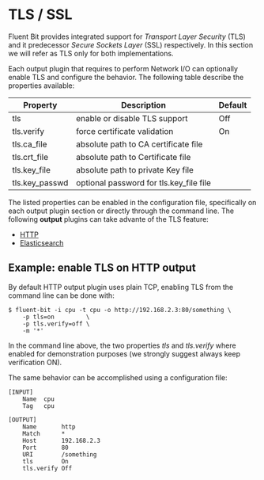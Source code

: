 # TLS / SSL

Fluent Bit provides integrated support for _Transport Layer Security_ \(TLS\) and it predecessor _Secure Sockets Layer_ \(SSL\) respectively. In this section we will refer as TLS only for both implementations.

Each output plugin that requires to perform Network I\/O can optionally enable TLS and configure the behavior. The following table describe the properties available:

| Property | Description | Default |
| --- | --- | --- |
| tls | enable or disable TLS support | Off |
| tls.verify | force certificate validation | On |
| tls.ca\_file | absolute path to CA certificate file |  |
| tls.crt\_file | absolute path to Certificate file |  |
| tls.key\_file | absolute path to private Key file |  |
| tls.key\_passwd | optional password for tls.key\_file file |  |

The listed properties can be enabled in the configuration file, specifically on each output plugin section or directly through the command line. The following **output** plugins can take advante of the TLS feature:

* [HTTP](../output/http.md)
* [Elasticsearch](../output/elasticsearch.md)

## Example: enable TLS on HTTP output

By default HTTP output plugin uses plain TCP, enabling TLS from the command line can be done with:

```
$ fluent-bit -i cpu -t cpu -o http://192.168.2.3:80/something \
    -p tls=on         \
    -p tls.verify=off \
    -m '*'

```

In the command line above, the two properties _tls_ and _tls.verify_ where enabled for demonstration purposes \(we strongly suggest always keep verification ON\).

The same behavior can be accomplished using a configuration file:

```
[INPUT]
    Name  cpu
    Tag   cpu

[OUTPUT]
    Name       http
    Match      *
    Host       192.168.2.3
    Port       80
    URI        /something
    tls        On
    tls.verify Off
```
